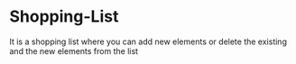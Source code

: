 # Shopping-List

It is a shopping list where you can add new elements or delete the existing and the new elements from the list
